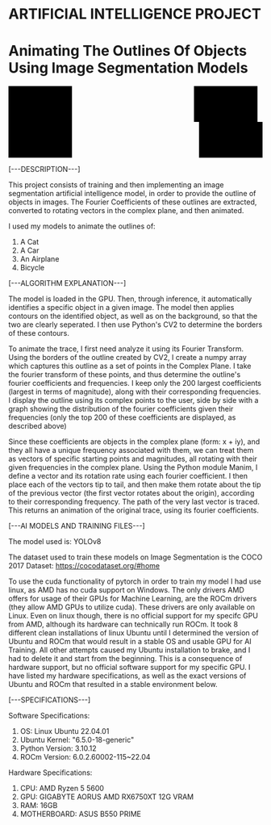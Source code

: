 #              ARTIFICIAL INTELLIGENCE PROJECT
# Animating The Outlines Of Objects Using Image Segmentation Models

<div style="display: flex; flex-wrap: wrap; justify-content: space-between;">
  <img src="https://github.com/NikolaosProjects/AI-Object-Outline-and-Animation/blob/main/All%20Project%20Files/Results/1.%20Cat/Cat%20Outline%20Animation.gif" alt="GIF 1" style="width: 25%; margin-right: 10px;" />
  <img src="https://github.com/NikolaosProjects/AI-Object-Outline-and-Animation/blob/main/All%20Project%20Files/Results/2.%20Car/Car%20Outline%20Animation.gif" alt="GIF 2" style="width: 25%; margin-right: 10px;" />
</div>

<div style="display: flex; flex-wrap: wrap; justify-content: space-between;">
  <img src="https://github.com/NikolaosProjects/AI-Object-Outline-and-Animation/blob/main/All%20Project%20Files/Results/3.%20Plane/Plane%20Outline%20Animation.gif" alt="GIF 3" style="width: 25%;" />
  <img src="https://github.com/NikolaosProjects/AI-Object-Outline-and-Animation/blob/main/All%20Project%20Files/Results/4.%20Bicycle/Bicycle%20Outline%20Animation.gif" alt="GIF 3" style="width: 25%;" />
</div>





[---DESCRIPTION---]

This project consists of training and then implementing an image segmentation artificial intelligence model, in order to provide the outline of objects in images. The Fourier Coefficients of these outlines are extracted, converted to rotating vectors in the complex plane, and then animated.

I used my models to animate the outlines of:

1. A Cat
2. A Car
3. An Airplane
4. Bicycle

[---ALGORITHM EXPLANATION---]

The model is loaded in the GPU. Then, through inference, it automatically identifies a specific object in a given image. The model then applies contours on the identified object, as well as on the background, so that the two are clearly seperated. I then use Python's CV2 to determine the borders of these contours.

To animate the trace, I first need analyze it using its Fourier Transform. Using the borders of the outline created by CV2, I create a numpy array which captures this outline as a set of points in the Complex Plane. I take the fourier transform of these points, and thus determine the outline's fourier coefficients and frequencies. I keep only the 200 largest coefficients (largest in terms of magnitude), along with their corresponding frequencies. I display the outline using its complex points to the user, side by side with a graph showing the distribution of the fourier coefficients given their frequencies (only the top 200 of these coefficients are displayed, as described above)

Since these coefficients are objects in the complex plane (form: x + iy), and they all have a unique frequency associated with them, we can treat them as vectors of specific starting points and magnitudes, all rotating with their given frequencies in the complex plane. Using the Python module Manim, I define a vector and its rotation rate using each fourier coefficient. I then place each of the vectors tip to tail, and then make them rotate about the tip of the previous vector (the first vector rotates about the origin), according to their corresponding frequency. The path of the very last vector is traced. This returns an animation of the original trace, using its fourier coefficients.

[---AI MODELS AND TRAINING FILES---]

The model used is: YOLOv8

The dataset used to train these models on Image Segmentation is the COCO 2017 Dataset: https://cocodataset.org/#home

To use the cuda functionality of pytorch in order to train my model I had use linux, as AMD has no cuda support on Windows. The only drivers AMD offers for usage of their GPUs for Machine Learning, are the ROCm drivers (they allow AMD GPUs to utilize cuda). These drivers are only available on Linux. Even on linux though, there is no official support for my specifc GPU from AMD, although its hardware can technically run ROCm. It took 8 different clean installations of linux Ubuntu until I determined the version of Ubuntu and ROCm that would result in a stable OS and usable GPU for AI Training. All other attempts caused my Ubuntu installation to brake, and I had to delete it and start from the beginning. This is a consequence of hardware support, but no official software support for my specific GPU. I have listed my hardware specifications, as well as the exact versions of Ubuntu and ROCm that resulted in a stable environment below.

[---SPECIFICATIONS---]

Software Specifications:

1) OS: Linux Ubuntu 22.04.01
2) Ubuntu Kernel: "6.5.0-18-generic" 
3) Python Version: 3.10.12
4) ROCm Version: 6.0.2.60002-115~22.04

Hardware Specifications:

1) CPU: AMD Ryzen 5 5600
2) GPU: GIGABYTE AORUS AMD RX6750XT 12G VRAM
3) RAM: 16GB
4) MOTHERBOARD: ASUS B550 PRIME
